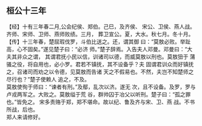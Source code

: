 ## 桓公十三年

【经】十有三年春二月,公会纪侯、郑伯。己巳，及齐侯、
宋公、卫侯、燕人战。齐师、宋师、卫师、燕师败绩。三月，
葬卫宣公。夏，大水。秋七月。冬十月。  
【传】十三年春，楚屈瑕伐罗，斗伯比送之。还，谓其御
曰：“莫敖必败。举趾高，心不固矣。”遂见楚子曰：“必济
师。”楚子辞焉。入告夫人邓曼。邓曼曰：“大夫其非众之谓，
其谓君抚小民以信，训诸司以德，而威莫敖以刑也。莫敖狃于
蒲骚之役，将自用也，必小罗。君若不镇抚，其不设备乎？夫
固谓君训众而好镇抚之，召诸司而劝之以令德，见莫敖而告诸
天之不假易也。不然，夫岂不知楚师之尽行也？”楚子使赖人
追之，不及。  
莫敖使徇于师曰：“谏者有刑。”及鄢，乱次以济。遂无
次，且不设备。及罗，罗与卢戎两军之。大败之。莫敖缢于荒
谷，群帅囚于冶父以听刑。楚子曰：“孤之罪也。”皆免之。
宋多责赂于郑，郑不堪命。故以纪、鲁及齐与宋、卫、燕
战。不书所战，后也。  
郑人来请修好。  

